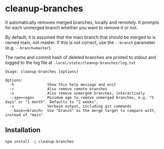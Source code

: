 # cleanup-branches

It automatically removes merged branches, locally and remotely. It prompts for each unmerged branch whether you want to remove it or not.

By default, it is assumed that the main branch that should be merged to is named main, not master. If this is not correct, use the `--branch` parameter (e.g. `--branch=master`).

The name and commit hash of deleted branches are printed to stdout and logged to the log file at `.local/state/cleanup-branches/log.txt`

```text
Usage: cleanup-branches [options]

Options:
  -h               Show this help message and exit
  -r               Also remove remote branches
  -u               Also remove unmerged branches, interactively
  --age=<age>      Minimum age to remove unmerged branches, e.g. "5 days" or "1 month". Defaults to "2 weeks".
  -v               Verbose output, including git commands
  --base=<branch>  Use "branch" as the merge target to compare with, instead of "main"
```

## Installation

```bash
npm install -g cleanup-branches
```
